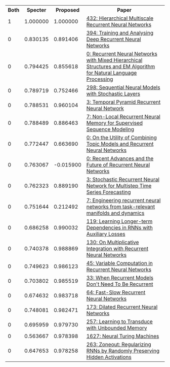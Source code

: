 <html><table><tr>
<th>Both</th>
<th>Specter</th>
<th>Proposed</th>
<th>Paper</th>
</tr>
<tr>
<td>1</td>
<td>1.000000</td>
<td>1.000000</td>
<td><a href="https://www.semanticscholar.org/paper/65eee67dee969fdf8b44c87c560d66ad4d78e233">432: Hierarchical Multiscale Recurrent Neural Networks</a></td>
</tr>
<tr>
<td>0</td>
<td>0.830135</td>
<td>0.891406</td>
<td><a href="https://www.semanticscholar.org/paper/b0b33aaed1d408d04fadf9ff2a080e47ef8cb7b1">394: Training and Analysing Deep Recurrent Neural Networks</a></td>
</tr>
<tr>
<td>0</td>
<td>0.794425</td>
<td>0.855618</td>
<td><a href="https://www.semanticscholar.org/paper/51cf822dfe458ca182332b0c8696adbb1b7e37de">0: Recurrent Neural Networks with Mixed Hierarchical Structures and EM Algorithm for Natural Language Processing</a></td>
</tr>
<tr>
<td>0</td>
<td>0.789719</td>
<td>0.752466</td>
<td><a href="https://www.semanticscholar.org/paper/f05d8eacc1469439bb04f2768fd68878c982e636">298: Sequential Neural Models with Stochastic Layers</a></td>
</tr>
<tr>
<td>0</td>
<td>0.788531</td>
<td>0.960104</td>
<td><a href="https://www.semanticscholar.org/paper/11dfd8cbb70c54277dcfea7e17ece2297610b0bb">3: Temporal Pyramid Recurrent Neural Network</a></td>
</tr>
<tr>
<td>0</td>
<td>0.788489</td>
<td>0.886463</td>
<td><a href="https://www.semanticscholar.org/paper/41621f06c2d262f12a59b5f0472080dd9e9afc53">7: Non-Local Recurrent Neural Memory for Supervised Sequence Modeling</a></td>
</tr>
<tr>
<td>0</td>
<td>0.772447</td>
<td>0.663690</td>
<td><a href="https://www.semanticscholar.org/paper/d86bd86e8d6d5d246d7824c202138a549fad391c">0: On the Utility of Combining Topic Models and Recurrent Neural Networks</a></td>
</tr>
<tr>
<td>0</td>
<td>0.763067</td>
<td>-0.015900</td>
<td><a href="https://www.semanticscholar.org/paper/382bd2bfb036c8d678ca42b3d57e015c31182085">0: Recent Advances and the Future of Recurrent Neural Networks</a></td>
</tr>
<tr>
<td>0</td>
<td>0.762323</td>
<td>0.889190</td>
<td><a href="https://www.semanticscholar.org/paper/4e08218c8bf847733a85328b66649c13aa189ac2">3: Stochastic Recurrent Neural Network for Multistep Time Series Forecasting</a></td>
</tr>
<tr>
<td>0</td>
<td>0.751644</td>
<td>0.212492</td>
<td><a href="https://www.semanticscholar.org/paper/0d1bd5e2831f9182c7b218d289920bb00e460cee">7: Engineering recurrent neural networks from task-relevant manifolds and dynamics</a></td>
</tr>
<tr>
<td>0</td>
<td>0.686258</td>
<td>0.990032</td>
<td><a href="https://www.semanticscholar.org/paper/608e4bbe7a2d6f04d68b5747d9d0778d5fce47df">119: Learning Longer-term Dependencies in RNNs with Auxiliary Losses</a></td>
</tr>
<tr>
<td>0</td>
<td>0.740378</td>
<td>0.988869</td>
<td><a href="https://www.semanticscholar.org/paper/136cf66392f1d6bf42da4cc070888996dc472b91">130: On Multiplicative Integration with Recurrent Neural Networks</a></td>
</tr>
<tr>
<td>0</td>
<td>0.749623</td>
<td>0.986123</td>
<td><a href="https://www.semanticscholar.org/paper/6746a18b2820f757334f75bc95428b3ea58d6603">45: Variable Computation in Recurrent Neural Networks</a></td>
</tr>
<tr>
<td>0</td>
<td>0.703802</td>
<td>0.985519</td>
<td><a href="https://www.semanticscholar.org/paper/72ebf25c2d0aff183e61d4e60f6f484767a2de36">33: When Recurrent Models Don't Need To Be Recurrent</a></td>
</tr>
<tr>
<td>0</td>
<td>0.674632</td>
<td>0.983718</td>
<td><a href="https://www.semanticscholar.org/paper/87a913817503379547bec61a5f010abac5b0f76b">64: Fast-Slow Recurrent Neural Networks</a></td>
</tr>
<tr>
<td>0</td>
<td>0.748081</td>
<td>0.982471</td>
<td><a href="https://www.semanticscholar.org/paper/2dad7e558a1e2982d0d42042021f4cde4af04abf">173: Dilated Recurrent Neural Networks</a></td>
</tr>
<tr>
<td>0</td>
<td>0.695959</td>
<td>0.979730</td>
<td><a href="https://www.semanticscholar.org/paper/e837b79de602c69395498c1fbbe39bbb4e6f75ad">257: Learning to Transduce with Unbounded Memory</a></td>
</tr>
<tr>
<td>0</td>
<td>0.563667</td>
<td>0.978398</td>
<td><a href="https://www.semanticscholar.org/paper/c3823aacea60bc1f2cabb9283144690a3d015db5">1627: Neural Turing Machines</a></td>
</tr>
<tr>
<td>0</td>
<td>0.647653</td>
<td>0.978258</td>
<td><a href="https://www.semanticscholar.org/paper/9f0687bcd0a7d7fc91b8c5d36c003a38b8853105">263: Zoneout: Regularizing RNNs by Randomly Preserving Hidden Activations</a></td>
</tr>
</table></html>
